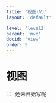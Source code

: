 ```yaml
---
title: '视图(V)'
layout: 'default'

level: 'level2'
parent: 'mvc'
docid: 'view'
order: 5
---
```


# 视图

- [ ] 还未开始写呢

